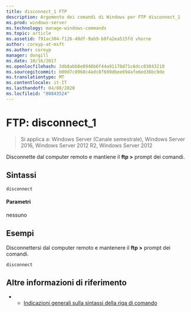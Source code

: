 ```yaml
---
title: disconnect_1 FTP
description: Argomento dei comandi di Windows per FTP disconnect_1
ms.prod: windows-server
ms.technology: manage-windows-commands
ms.topic: article
ms.assetid: f91ac304-f126-49df-9ab9-b8fa2ea515fd vhorne
author: coreyp-at-msft
ms.author: coreyp
manager: dongill
ms.date: 10/16/2017
ms.openlocfilehash: 3db8abb8e0948b6f44a91178d71c6dcc03843210
ms.sourcegitcommit: b00d7c8968c4adc8f699dbee694afe6ed36bc9de
ms.translationtype: MT
ms.contentlocale: it-IT
ms.lasthandoff: 04/08/2020
ms.locfileid: "80843524"
---
```

# <a name="ftp-disconnect_1"></a>FTP: disconnect_1

>Si applica a: Windows Server (Canale semestrale), Windows Server 2016, Windows Server 2012 R2, Windows Server 2012

Disconnette dal computer remoto e mantiene il **ftp >** prompt dei comandi.   
## <a name="syntax"></a>Sintassi  
```  
disconnect  
```  
#### <a name="parameters"></a>Parametri  
nessuno  
## <a name="examples"></a><a name=BKMK_Examples></a>Esempi  
Disconnettersi dal computer remoto e mantenere il **ftp >** prompt dei comandi.  
```  
disconnect  
```  
## <a name="additional-references"></a>Altre informazioni di riferimento  
-   - [Indicazioni generali sulla sintassi della riga di comando](command-line-syntax-key.md)  
